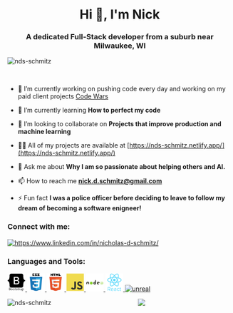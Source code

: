 <h1 align="center">Hi 👋, I'm Nick</h1>
<h3 align="center">A dedicated Full-Stack developer from a suburb near Milwaukee, WI</h3>

<p align="left"> <img src="https://komarev.com/ghpvc/?username=nds-schmitz&label=Profile%20views&color=0e75b6&style=flat" alt="nds-schmitz" /> </p>

<p align="left"> <a href="https://twitter.com/" target="blank"><img src="https://img.shields.io/twitter/follow/?logo=twitter&style=for-the-badge" alt="" /></a> </p>

- 🔭 I’m currently working on pushing code every day and working on my paid client projects [Code Wars](https://www.codewars.com/users/Nschmitdy)

- 🌱 I’m currently learning **How to perfect my code**

- 👯 I’m looking to collaborate on **Projects that improve production and machine learning**

- 👨‍💻 All of my projects are available at [https://nds-schmitz.netlify.app/](https://nds-schmitz.netlify.app/)

- 💬 Ask me about **Why I am so passionate about helping others and AI.**

- 📫 How to reach me **nick.d.schmitz@gmail.com**

- ⚡ Fun fact **I was a police officer before deciding to leave to follow my dream of becoming a software enigneer!**

<h3 align="left">Connect with me:</h3>
<p align="left">
<a href="https://linkedin.com/in/https://www.linkedin.com/in/nicholas-d-schmitz/" target="blank"><img align="center" src="https://raw.githubusercontent.com/rahuldkjain/github-profile-readme-generator/master/src/images/icons/Social/linked-in-alt.svg" alt="https://www.linkedin.com/in/nicholas-d-schmitz/" height="30" width="40" /></a>
</p>

<h3 align="left">Languages and Tools:</h3>
<p align="left"> <a href="https://getbootstrap.com" target="_blank" rel="noreferrer"> <img src="https://raw.githubusercontent.com/devicons/devicon/master/icons/bootstrap/bootstrap-plain-wordmark.svg" alt="bootstrap" width="40" height="40"/> </a> <a href="https://www.w3schools.com/css/" target="_blank" rel="noreferrer"> <img src="https://raw.githubusercontent.com/devicons/devicon/master/icons/css3/css3-original-wordmark.svg" alt="css3" width="40" height="40"/> </a> <a href="https://www.w3.org/html/" target="_blank" rel="noreferrer"> <img src="https://raw.githubusercontent.com/devicons/devicon/master/icons/html5/html5-original-wordmark.svg" alt="html5" width="40" height="40"/> </a> <a href="https://developer.mozilla.org/en-US/docs/Web/JavaScript" target="_blank" rel="noreferrer"> <img src="https://raw.githubusercontent.com/devicons/devicon/master/icons/javascript/javascript-original.svg" alt="javascript" width="40" height="40"/> </a> <a href="https://nodejs.org" target="_blank" rel="noreferrer"> <img src="https://raw.githubusercontent.com/devicons/devicon/master/icons/nodejs/nodejs-original-wordmark.svg" alt="nodejs" width="40" height="40"/> </a> <a href="https://reactjs.org/" target="_blank" rel="noreferrer"> <img src="https://raw.githubusercontent.com/devicons/devicon/master/icons/react/react-original-wordmark.svg" alt="react" width="40" height="40"/> </a> <a href="https://unrealengine.com/" target="_blank" rel="noreferrer"> <img src="https://raw.githubusercontent.com/kenangundogan/fontisto/036b7eca71aab1bef8e6a0518f7329f13ed62f6b/icons/svg/brand/unreal-engine.svg" alt="unreal" width="40" height="40"/> </a> </p>

<p><img align="left" src="https://github-readme-stats.vercel.app/api/top-langs?username=nds-schmitz&show_icons=true&locale=en&layout=compact" alt="nds-schmitz" /></p>



<p align="center">
<a href="https://git.io/streak-stats"><img src="https://github-readme-streak-stats.herokuapp.com?user=NDS-Schmitz&theme=dark&ring=0E56DD&fire=DD2727&currStreakLabel=F9FFF8)"/></a>
</p>
